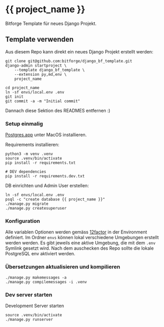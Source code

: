 {{ project_name }}
==================

Bitforge Template für neues Django Projekt.

## Template verwenden

Aus diesem Repo kann direkt ein neues Django Projekt erstellt werden:

    git clone git@github.com:bitforge/django_bf_template.git
    django-admin startproject \
        --template django_bf_template \
        --extension py,md,env \
        project_name

    cd project_name
    ln -sf envs/local.env .env
    git init
    git commit -a -m "Initial commit"

Dannach diese Sektion des READMES entfernen :)


### Setup einmalig

[Postgres.app](https://postgresapp.com) unter MacOS installieren.

Requirements installieren:

    python3 -m venv .venv
    source .venv/bin/activate
    pip install -r requirements.txt

    # DEV dependencies
    pip install -r requirements.dev.txt

DB einrichten und Admin User erstellen:

    ln -sf envs/local.env .env
    psql -c "create database {{ project_name }}"
    ./manage.py migrate
    ./manage.py createsuperuser


### Konfiguration

Alle variablen Optionen werden gemäss [12factor](https://12factor.net/config) in der Environment definiert.
Im Ordner `envs` können lokal verschiedene Umgebungen erstellt werden werden.
Es gibt jeweils eine aktive Umgebung, die mit dem `.env` Symlink gesetzt wird.
Nach dem auschecken des Repo sollte die lokale PostgreSQL env aktiviert werden.


### Übersetzungen aktualisieren und kompilieren

    ./manage.py makemessages -a
    ./manage.py compilemessages -i .venv


### Dev server starten

Development Server starten

    source .venv/bin/activate
    ./manage.py runserver

